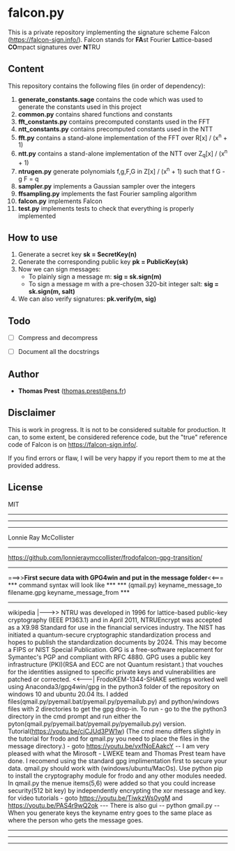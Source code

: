# falcon.py

This is a private repository implementing the signature scheme Falcon (https://falcon-sign.info/).
Falcon stands for **FA**st Fourier **L**attice-based **CO**mpact signatures over **N**TRU

## Content

This repository contains the following files (in order of dependency):
1. **generate_constants.sage** contains the code which was used to generate the constants used in this project
1. **common.py** contains shared functions and constants
1. **fft_constants.py** contains precomputed constants used in the FFT
1. **ntt_constants.py** contains precomputed constants used in the NTT
1. **fft.py** contains a stand-alone implementation of the FFT over R[x] / (x<sup>n</sup> + 1)
1. **ntt.py** contains a stand-alone implementation of the NTT over Z<sub>q</sub>[x] / (x<sup>n</sup> + 1)
1. **ntrugen.py** generate polynomials f,g,F,G in Z[x] / (x<sup>n</sup> + 1) such that f G - g F = q
1. **sampler.py** implements a Gaussian sampler over the integers
1. **ffsampling.py** implements the fast Fourier sampling algorithm
1. **falcon.py** implements Falcon
1. **test.py** implements tests to check that everything is properly implemented


## How to use

1. Generate a secret key **sk = SecretKey(n)**
1. Generate the corresponding public key **pk = PublicKey(sk)**
1. Now we can sign messages:
   - To plainly sign a message m: **sig = sk.sign(m)**
   - To sign a message m with a pre-chosen 320-bit integer salt: **sig = sk.sign(m, salt)**
1. We can also verify signatures: **pk.verify(m, sig)**

## Todo

- [ ] Compress and decompress
- [ ] Document all the docstrings


## Author

* **Thomas Prest** (thomas.prest@ens.fr)

## Disclaimer

This is work in progress. It is not to be considered suitable for production.
It can, to some extent, be considered reference code, but the "true" reference code of Falcon is on https://falcon-sign.info/.

If you find errors or flaw, I will be very happy if you report them to me at the provided address.

## License

MIT


***
***
***
Lonnie Ray McCollister
***
https://github.com/lonnieraymccollister/frodofalcon-gpg-transition/
***
===>>**First secure data with GPG4win and put in the message folder**<<===
 *** command syntax will look like *** 
 *** (qmail.py) keyname_message_to filename.gpg keyname_message_from *** 
***
wikipedia |--->> NTRU was developed in 1996 for lattice-based public-key cryptography (IEEE P1363.1) and in April 2011, NTRUEncrypt was accepted as a X9.98 Standard for use in the financial services industry. The NIST has initiated a quantum-secure cryptographic standardization process and hopes to publish the standardization documents by 2024.  This may become a FIPS or NIST Special Publication.  GPG is a free-software replacement for Symantec's PGP and compliant with RFC 4880. GPG uses a public key infrastructure (PKI)(RSA and ECC are not Quantum resistant.) that vouches for the identities assigned to specific private keys and vulnerabilities are patched or corrected. <<---| FrodoKEM-1344-SHAKE settings worked well using Anaconda3/gpg4win/gpg in the python3 folder of the repository on windows 10 and ubuntu 20.04 lts.  I  added files(qmail.py/pyemail.bat/pyemail.py/pyemailub.py) and python/windows files with 2 directories to get the gpg drop-in. To run - go to the the python3 directory in the cmd prompt and run either the pyton(qmail.py/pyemail.bat/pyemail.py/pyemailub.py) version. Tutorial(https://youtu.be/cjCJUd3PW1w) (The cmd menu differs slightly in the tutorial for frodo and for qmail.py you need to place the files in the message directory.) - goto https://youtu.be/vxfNoEAakcY -- I am very pleased with what the Mirosoft - LWEKE team and Thomas Prest team have done.  I recomend using the standard gpg implimentation first to secure your data. qmail.py should work with (windows/ubuntu/MacOs). Use python pip to install the cryptography module for frodo and any other modules needed.  In qmail.py the menue items(5,6) were added so that you could increase security(512 bit key) by independently encrypting the xor message and key.  for video tutorials - goto https://youtu.be/TiwkzWs0vgM and https://youtu.be/PAS4r9wQ2ok  --- There is also gui -- python gmail.py -- When you generate keys the keyname entry goes to the same place as where the person who gets the message goes.
*** 
***
***

